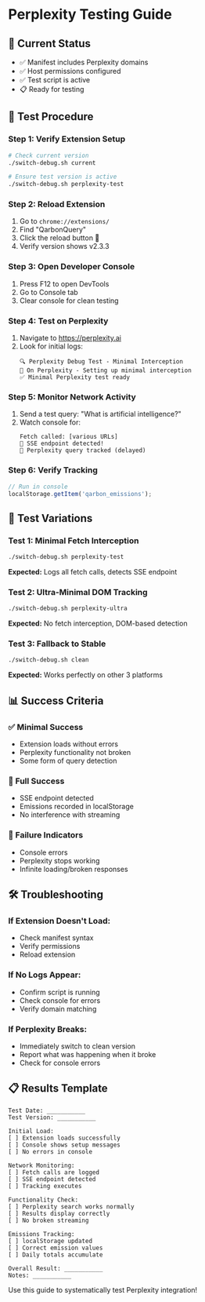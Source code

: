 # Perplexity Testing Guide

## 🎯 Current Status

- ✅ Manifest includes Perplexity domains
- ✅ Host permissions configured
- ✅ Test script is active
- 📋 Ready for testing

## 🧪 Test Procedure

### Step 1: Verify Extension Setup

```bash
# Check current version
./switch-debug.sh current

# Ensure test version is active
./switch-debug.sh perplexity-test
```

### Step 2: Reload Extension

1. Go to `chrome://extensions/`
2. Find "QarbonQuery"
3. Click the reload button 🔄
4. Verify version shows v2.3.3

### Step 3: Open Developer Console

1. Press F12 to open DevTools
2. Go to Console tab
3. Clear console for clean testing

### Step 4: Test on Perplexity

1. Navigate to https://perplexity.ai
2. Look for initial logs:
   ```
   🔍 Perplexity Debug Test - Minimal Interception
   📍 On Perplexity - Setting up minimal interception
   ✅ Minimal Perplexity test ready
   ```

### Step 5: Monitor Network Activity

1. Send a test query: "What is artificial intelligence?"
2. Watch console for:
   ```
   Fetch called: [various URLs]
   🎯 SSE endpoint detected!
   💚 Perplexity query tracked (delayed)
   ```

### Step 6: Verify Tracking

```javascript
// Run in console
localStorage.getItem('qarbon_emissions');
```

## 🔬 Test Variations

### Test 1: Minimal Fetch Interception

```bash
./switch-debug.sh perplexity-test
```

**Expected:** Logs all fetch calls, detects SSE endpoint

### Test 2: Ultra-Minimal DOM Tracking

```bash
./switch-debug.sh perplexity-ultra
```

**Expected:** No fetch interception, DOM-based detection

### Test 3: Fallback to Stable

```bash
./switch-debug.sh clean
```

**Expected:** Works perfectly on other 3 platforms

## 📊 Success Criteria

### ✅ Minimal Success

- Extension loads without errors
- Perplexity functionality not broken
- Some form of query detection

### 🎯 Full Success

- SSE endpoint detected
- Emissions recorded in localStorage
- No interference with streaming

### 🚨 Failure Indicators

- Console errors
- Perplexity stops working
- Infinite loading/broken responses

## 🛠️ Troubleshooting

### If Extension Doesn't Load:

- Check manifest syntax
- Verify permissions
- Reload extension

### If No Logs Appear:

- Confirm script is running
- Check console for errors
- Verify domain matching

### If Perplexity Breaks:

- Immediately switch to clean version
- Report what was happening when it broke
- Check for console errors

## 📋 Results Template

```
Test Date: ___________
Test Version: ___________

Initial Load:
[ ] Extension loads successfully
[ ] Console shows setup messages
[ ] No errors in console

Network Monitoring:
[ ] Fetch calls are logged
[ ] SSE endpoint detected
[ ] Tracking executes

Functionality Check:
[ ] Perplexity search works normally
[ ] Results display correctly
[ ] No broken streaming

Emissions Tracking:
[ ] localStorage updated
[ ] Correct emission values
[ ] Daily totals accumulate

Overall Result: ___________
Notes: ___________
```

Use this guide to systematically test Perplexity integration!
